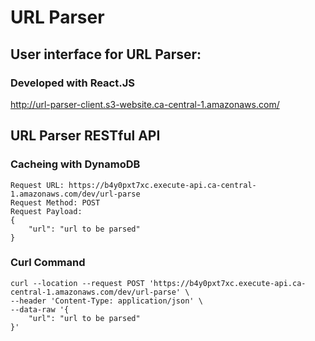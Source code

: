 # URL Parser

## User interface for URL Parser: 
### Developed with React.JS

http://url-parser-client.s3-website.ca-central-1.amazonaws.com/


## URL Parser RESTful API
### Cacheing with DynamoDB

```
Request URL: https://b4y0pxt7xc.execute-api.ca-central-1.amazonaws.com/dev/url-parse
Request Method: POST
Request Payload: 
{
    "url": "url to be parsed"
}
```

### Curl Command
```
curl --location --request POST 'https://b4y0pxt7xc.execute-api.ca-central-1.amazonaws.com/dev/url-parse' \
--header 'Content-Type: application/json' \
--data-raw '{
    "url": "url to be parsed"
}'
```

